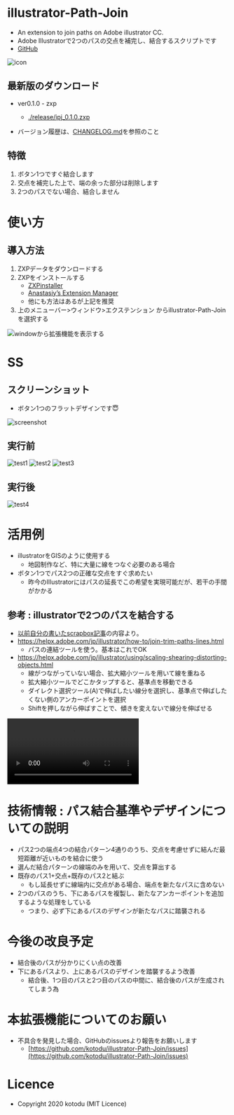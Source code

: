 # illustrator-Path-Join
- An extension to join paths on Adobe illustrator CC.
- Adobe Illustratorで2つのパスの交点を補完し、結合するスクリプトです
- [GitHub](https://github.com/kotodu/illustrator-Path-Join/)

![icon](./docs/ipj-icon1x.png)

## 最新版のダウンロード
- ver0.1.0 - zxp
    - [./release/ipj_0.1.0.zxp](./release/ipj_0.1.0.zxp)

- バージョン履歴は、[CHANGELOG.md](./CHANGELOG.md)を参照のこと

## 特徴
1. ボタン1つですぐ結合します
2. 交点を補完した上で、端の余った部分は削除します
3. 2つのパスでない場合、結合しません

# 使い方
## 導入方法
1. ZXPデータをダウンロードする
1. ZXPをインストールする
    - [ZXPinstaller](https://zxpinstaller.com/)
    - [Anastasiy’s Extension Manager](https://install.anastasiy.com/)
    - 他にも方法はあるが上記を推奨
1. 上のメニューバー>ウィンドウ>エクステンション からillustrator-Path-Joinを選択する


![windowから拡張機能を表示する](./docs/ipj-t1.png)

# SS
## スクリーンショット
- ボタン1つのフラットデザインです😇


![screenshot](./docs/ipj-ss.png)

## 実行前
![test1](./docs/ipj-t1.png)
![test2](./docs/ipj-t2.png)
![test3](./docs/ipj-t3.png)

## 実行後
![test4](./docs/ipj-t4.png)

# 活用例
- illustratorをGISのように使用する
    - 地図制作など、特に大量に線をつなぐ必要のある場合
- ボタン1つでパス2つの正確な交点をすぐ求めたい
    - 昨今のIllustratorにはパスの延長でこの希望を実現可能だが、若干の手間がかかる

## 参考 : illustratorで2つのパスを結合する
- [以前自分の書いたscrapbox記事](https://scrapbox.io/wetradia/2%E3%81%A4%E3%81%AE%E3%83%91%E3%82%B9%E3%81%AE%E4%BA%A4%E7%82%B9%E3%81%AB%E7%82%B9%E3%82%92%E3%81%86%E3%81%A3%E3%81%A6%E3%83%88%E3%83%AA%E3%83%9F%E3%83%B3%E3%82%B0%E3%81%97%E3%81%9F%E3%81%84(%E3%83%90%E3%82%B9%E7%B5%8C%E8%B7%AF))の内容より。
- https://helpx.adobe.com/jp/illustrator/how-to/join-trim-paths-lines.html
    - パスの連結ツールを使う。基本はこれでOK
- https://helpx.adobe.com/jp/illustrator/using/scaling-shearing-distorting-objects.html
    - 線がつながっていない場合、拡大縮小ツールを用いて線を重ねる
    - 拡大縮小ツールでどこかタップすると、基準点を移動できる
    - ダイレクト選択ツール(A)で伸ばしたい線分を選択し、基準点で伸ばしたくない側のアンカーポイントを選択
    - Shiftを押しながら伸ばすことで、傾きを変えないで線分を伸ばせる


![パスの延長の動画](https://user-images.githubusercontent.com/37821512/104115394-5a291e80-5352-11eb-9f52-d6b3073f50bf.mp4)

# 技術情報 : パス結合基準やデザインについての説明
- パス2つの端点4つの結合パターン4通りのうち、交点を考慮せずに結んだ最短距離が近いものを結合に使う
- 選んだ結合パターンの線端のみを用いて、交点を算出する
- 既存のパス1+交点+既存のパス2と結ぶ
    - もし延長せずに線端内に交点がある場合、端点を新たなパスに含めない
- 2つのパスのうち、下にあるパスを複製し、新たなアンカーポイントを追加するような処理をしている
    - つまり、必ず下にあるパスのデザインが新たなパスに踏襲される

# 今後の改良予定
- 結合後のパスが分かりにくい点の改善
- 下にあるパスより、上にあるパスのデザインを踏襲するよう改善
    - 結合後、1つ目のパスと2つ目のパスの中間に、結合後のパスが生成されてしまう為

# 本拡張機能についてのお願い
- 不具合を発見した場合、GitHubのissuesより報告をお願いします
    - [https://github.com/kotodu/illustrator-Path-Join/issues](https://github.com/kotodu/illustrator-Path-Join/issues)

# Licence
- Copyright 2020 kotodu (MIT Licence)
